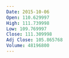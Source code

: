 ```yaml
---
Date: 2015-10-06
Open: 110.629997
High: 111.739998
Low: 109.769997
Close: 111.309998
Adj Close: 105.865768
Volume: 48196800
---
```


